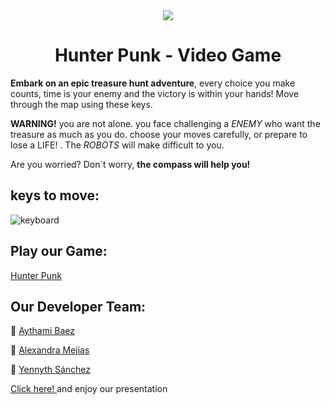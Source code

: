 
<div align="center">
<img src="https://github.com/AythamiBR/Hunter-Punk/assets/156673431/3e77b6dc-d085-462d-923b-ff92dd324ff6)">


<h1> Hunter Punk - Video Game </h1>

</div>

**Embark on an epic treasure hunt adventure**, every choice you make counts, time is your enemy and the victory is within your hands! Move through the map using these keys. 

 **WARNING!** you are not alone. you face challenging a *ENEMY* who want the treasure as much as you do. choose your moves carefully, or prepare to lose a LIFE! . The *ROBOTS* will make difficult to you.

Are you worried? Don´t worry, **the compass will help you!**

## keys to move:

![keyboard](https://github.com/AythamiBR/Hunter-Punk/assets/156673431/7940ef7c-35ca-4798-8f99-e3c66fa035b1)




## Play our Game:
[Hunter Punk](https://aythamibr.github.io/Hunter-Punk/)

## Our Developer Team:

🧭 [Aythami Baez](https://github.com/AythamiBR) 

🧭 [Alexandra Mejias](https://github.com/AlexandraMH93)

🧭 [Yennyth Sánchez](https://github.com/Yennsanpro)

 [Click here! 
](https://www.canva.com/design/DAF8Ak3J-88/sUQk4aYjkd21xiVSHsjLPA/view?utm_content=DAF8Ak3J-88&utm_campaign=designshare&utm_medium=link&utm_source=viewer) and enjoy our presentation









